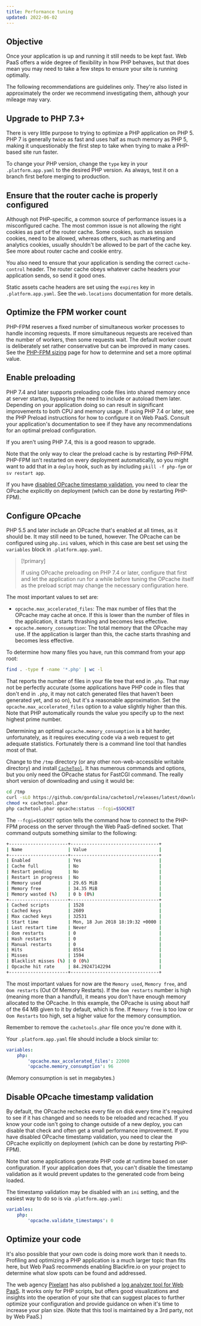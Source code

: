 ```yaml
---
title: Performance tuning
updated: 2022-06-02
---
```


## Objective  

Once your application is up and running it still needs to be kept fast.
Web PaaS offers a wide degree of flexibility in how PHP behaves,
but that does mean you may need to take a few steps to ensure your site is running optimally.

The following recommendations are guidelines only.
They're also listed in approximately the order we recommend investigating them,
although your mileage may vary.

## Upgrade to PHP 7.3+

There is very little purpose to trying to optimize a PHP application on PHP 5.
PHP 7 is generally twice as fast and uses half as much memory as PHP 5,
making it unquestionably the first step to take
when trying to make a PHP-based site run faster.

To change your PHP version,
change the `type` key in your `.platform.app.yaml` to the desired PHP version.
As always, test it on a branch first before merging to production.

## Ensure that the router cache is properly configured

Although not PHP-specific,
a common source of performance issues is a misconfigured cache.
The most common issue is not allowing the right cookies as part of the router cache.
Some cookies, such as session cookies, need to be allowed,
whereas others, such as marketing and analytics cookies,
usually shouldn't be allowed to be part of the cache key.
See more about router cache and cookie entry.

You also need to ensure that your application is sending the correct `cache-control` header.
The router cache obeys whatever cache headers your application sends,
so send it good ones.

Static assets cache headers are set using the `expires` key in `.platform.app.yaml`.
See the `web.locations` documentation for more details.

## Optimize the FPM worker count

PHP-FPM reserves a fixed number of simultaneous worker processes to handle incoming requests.
If more simultaneous requests are received than the number of workers,
then some requests wait.
The default worker count is deliberately set rather conservative
but can be improved in many cases.
See the [PHP-FPM sizing](/pages/web_cloud/web_paas_powered_by_platform_sh/languages/php/fpm) page
for how to determine and set a more optimal value.

## Enable preloading

PHP 7.4 and later supports preloading code files into shared memory once at server startup,
bypassing the need to include or autoload them later.
Depending on your application doing so can result in significant improvements
to both CPU and memory usage.
If using PHP 7.4 or later, see the PHP Preload instructions
for how to configure it on Web PaaS.
Consult your application's documentation to see
if they have any recommendations for an optimal preload configuration.

If you aren't using PHP 7.4, this is a good reason to upgrade.

Note that the only way to clear the preload cache is by restarting PHP-FPM.
PHP-FPM isn't restarted on every deployment automatically,
so you might want to add that in a `deploy` hook,
such as by including `pkill -f php-fpm` or `sv restart app`.

If you have [disabled OPcache timestamp validation](#disable-opcache-timestamp-validation),
you need to clear the OPcache explicitly on deployment (which can be done by restarting PHP-FPM).

## Configure OPcache

PHP 5.5 and later include an OPcache that's enabled at all times, as it should be.
It may still need to be tuned, however.
The OPcache can be configured using `php.ini` values, which in this case are best set using the `variables` block in `.platform.app.yaml`.

> [!primary]  
> 
> If using OPcache preloading on PHP 7.4 or later,
> configure that first and let the application run for a while
> before tuning the OPcache itself
> as the preload script may change the necessary configuration here.
> 
> 

The most important values to set are:

- `opcache.max_accelerated_files`: The max number of files that the OPcache may cache at once. If this is lower than the number of files in the application, it starts thrashing and becomes less effective.
- `opcache.memory_consumption`: The total memory that the OPcache may use. If the application is larger than this, the cache starts thrashing and becomes less effective.

To determine how many files you have, run this command from your app root:

```bash
find . -type f -name '*.php' | wc -l
```

That reports the number of files in your file tree that end in `.php`.
That may not be perfectly accurate
(some applications have PHP code in files that don't end in `.php`,
it may not catch generated files that haven't been generated yet, and so on),
but it's a reasonable approximation.
Set the `opcache.max_accelerated_files` option to a value slightly higher than this.
Note that PHP automatically rounds the value you specify up to the next highest prime number.

Determining an optimal `opcache.memory_consumption` is a bit harder, unfortunately,
as it requires executing code via a web request to get adequate statistics.
Fortunately there is a command line tool that handles most of that.

Change to the `/tmp` directory (or any other non-web-accessible writable directory)
and install [`CacheTool`](https://github.com/gordalina/cachetool).
It has numerous commands and options,
but you only need the OPcache status for FastCGI command.
The really short version of downloading and using it would be:

```bash
cd /tmp
curl -sLO https://github.com/gordalina/cachetool/releases/latest/download/cachetool.phar
chmod +x cachetool.phar
php cachetool.phar opcache:status --fcgi=$SOCKET
```

The `--fcgi=$SOCKET` option tells the command
how to connect to the PHP-FPM process on the server through the Web PaaS-defined socket.
That command outputs something similar to the following:

```bash
+----------------------+---------------------------------+
| Name                 | Value                           |
+----------------------+---------------------------------+
| Enabled              | Yes                             |
| Cache full           | No                              |
| Restart pending      | No                              |
| Restart in progress  | No                              |
| Memory used          | 29.65 MiB                       |
| Memory free          | 34.35 MiB                       |
| Memory wasted (%)    | 0 b (0%)                        |
+----------------------+---------------------------------+
| Cached scripts       | 1528                            |
| Cached keys          | 2609                            |
| Max cached keys      | 32531                           |
| Start time           | Mon, 18 Jun 2018 18:19:32 +0000 |
| Last restart time    | Never                           |
| Oom restarts         | 0                               |
| Hash restarts        | 0                               |
| Manual restarts      | 0                               |
| Hits                 | 8554                            |
| Misses               | 1594                            |
| Blacklist misses (%) | 0 (0%)                          |
| Opcache hit rate     | 84.29247142294                  |
+----------------------+---------------------------------+
```

The most important values for now are the `Memory used`, `Memory free`,
and `Oom restarts` (Out Of Memory Restarts).
If the `Oom restarts` number is high (meaning more than a handful),
it means you don't have enough memory allocated to the OPcache.
In this example, the OPcache is using about half of the 64 MB given to it by default, which is fine.
If `Memory free` is too low or `Oom Restarts` too high,
set a higher value for the memory consumption.

Remember to remove the `cachetools.phar` file once you're done with it.

Your `.platform.app.yaml` file should include a block similar to:

```yaml
variables:
    php:
        'opcache.max_accelerated_files': 22000
        'opcache.memory_consumption': 96
```

(Memory consumption is set in megabytes.)

## Disable OPcache timestamp validation

By default, the OPcache rechecks every file on disk every time it's required
to see if it has changed and so needs to be reloaded and recached.
If you know your code isn't going to change outside of a new deploy,
you can disable that check and often get a small performance improvement.
If you have disabled OPcache timestamp validation,
you need to clear the OPcache explicitly on deployment (which can be done by restarting PHP-FPM).

Note that some applications generate PHP code at runtime based on user configuration.
If your application does that,
you can't disable the timestamp validation
as it would prevent updates to the generated code from being loaded.

The timestamp validation may be disabled with an `ini` setting,
and the easiest way to do so is via `.platform.app.yaml`:

```yaml
variables:
    php:
        'opcache.validate_timestamps': 0
```

## Optimize your code

It's also possible that your own code is doing more work than it needs to.
Profiling and optimizing a PHP application is a much larger topic than fits here,
but Web PaaS recommends enabling Blackfire.io
on your project to determine what slow spots can be found and addressed.

The web agency [Pixelant](https://www.pixelant.net/) has also published a [log analyzer tool for Web PaaS](https://github.com/pixelant/platformsh-analytics).
It works only for PHP scripts,
but offers good visualizations and insights into the operation of your site
that can suggest places to further optimize your configuration
and provide guidance on when it's time to increase your plan size.
(Note that this tool is maintained by a 3rd party, not by Web PaaS.)
